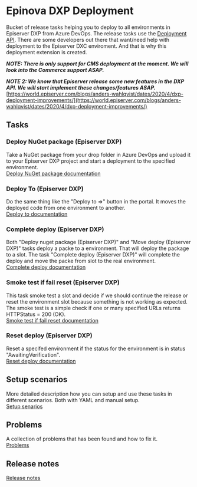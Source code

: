 # Epinova DXP Deployment
Bucket of release tasks helping you to deploy to all environments in Episerver DXP from Azure DevOps. The release tasks use the [Deployment API](https://world.episerver.com/digital-experience-cloud-service/deploying/episerver-digital-experience-cloud-deployment-api/). There are some developers out there that want/need help with deployment to the Episerver DXC enviroment. And that is why this deployment extension is created. 
  
  
***NOTE: There is only support for CMS deployment at the moment. We will look into the Commerce support ASAP.***

***NOTE 2: We know that Episerver release some new features in the DXP API. We will start implement these changes/features ASAP.***  
[https://world.episerver.com/blogs/anders-wahlqvist/dates/2020/4/dxp-deployment-improvements/](https://world.episerver.com/blogs/anders-wahlqvist/dates/2020/4/dxp-deployment-improvements/)

## Tasks ##

### Deploy NuGet package (Episerver DXP) ###  
Take a NuGet package from your drop folder in Azure DevOps and upload it to your Episerver DXP project and start a deployment to the specified environment.  
[Deploy NuGet package documentation](documentation/DeployNugetPackage.md)  
  
### Deploy To (Episerver DXP) ###
Do the same thing like the "Deploy to =>" button in the portal. It moves the deployed code from one environment to another.  
[Deploy to documentation](documentation/DeployTo.md)  

### Complete deploy (Episerver DXP) ###
Both "Deploy nuget package (Episerver DXP)" and "Move deploy (Episerver DXP)" tasks deploy a packe to a environment. That will deploy the package to a slot. The task "Complete deploy (Episerver DXP)" will complete the deploy and move the packe from slot to the real environment.  
[Complete deploy documentation](documentation/CompleteDeploy.md)

### Smoke test if fail reset (Episerver DXP) ###
This task smoke test a slot and decide if we should continue the release or reset the environment slot because something is not working as expected. The smoke test is a simple check if one or many specified URLs returns HTTPStatus = 200 (OK).  
[Smoke test if fail reset documentation](documentation/SmokeTestIfFailReset.md)

### Reset deploy (Episerver DXP) ###
Reset a specifed environment if the status for the environment is in status "AwaitingVerification".  
[Reset deploy documentation](documentation/ResetDeploy.md)

## Setup scenarios ##
More detailed description how you can setup and use these tasks in different scenarios. Both with YAML and manual setup.  
[Setup senarios](documentation/SetupScenarios.md)
  
## Problems ##
A collection of problems that has been found and how to fix it.  
[Problems](documentation/Problems.md)

## Release notes ##
[Release notes](src/ReleaseNotes.md)
